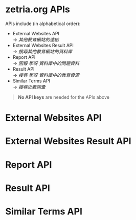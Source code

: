 # zetria.org APIs  

APIs include (in alphabetical order):  
- External Websites API  
 -> *其他教育網站的連結*
- External Websites Result API  
 -> *搜尋其他教育網站的資料庫*
- Report API  
 -> *回報 學呀 資料庫中的問題資料*
- Result API  
 -> *搜尋 學呀 資料庫中的教育資源*
- Similar Terms API  
 -> *搜尋近義詞彙*
  
 > **No API keys** are needed for the APIs above
  
# External Websites API
  
# External Websites Result API
  
# Report API
  
# Result API
  
# Similar Terms API
  
